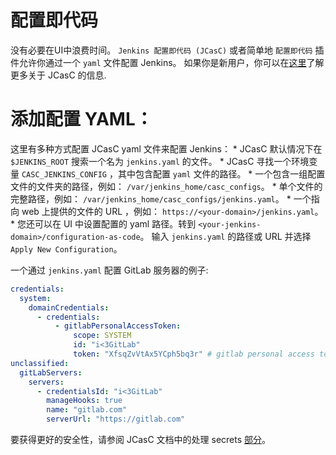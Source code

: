# 配置即代码

没有必要在UI中浪费时间。 `Jenkins 配置即代码 (JCasC)` 或者简单地 `配置即代码` 插件允许你通过一个 `yaml` 文件配置 Jenkins。 如果你是新用户，你可以在[这里](https://github.com/jenkinsci/configuration-as-code-plugin)了解更多关于 JCasC 的信息.

# 添加配置 YAML：

这里有多种方式配置 JCasC yaml 文件来配置 Jenkins： * JCasC 默认情况下在 `$JENKINS_ROOT` 搜索一个名为 `jenkins.yaml` 的文件。 * JCasC 寻找一个环境变量 `CASC_JENKINS_CONFIG` ，其中包含配置 `yaml` 文件的路径。    * 一个包含一组配置文件的文件夹的路径，例如： `/var/jenkins_home/casc_configs`。    * 单个文件的完整路径，例如： `/var/jenkins_home/casc_configs/jenkins.yaml`。    * 一个指向 web 上提供的文件的 URL ，例如： `https://<your-domain>/jenkins.yaml`。 * 您还可以在 UI 中设置配置的 yaml 路径。转到 `<your-jenkins-domain>/configuration-as-code`。 输入 `jenkins.yaml` 的路径或 URL 并选择 `Apply New Configuration`。

一个通过 `jenkins.yaml` 配置 GitLab 服务器的例子:

```yaml
credentials:
  system:
    domainCredentials:
      - credentials:
          - gitlabPersonalAccessToken:
              scope: SYSTEM
              id: "i<3GitLab"
              token: "XfsqZvVtAx5YCph5bq3r" # gitlab personal access token
unclassified:
  gitLabServers:
    servers:
      - credentialsId: "i<3GitLab"
        manageHooks: true
        name: "gitlab.com"
        serverUrl: "https://gitlab.com"
```

要获得更好的安全性，请参阅 JCasC 文档中的处理 secrets [部分](https://github.com/jenkinsci/configuration-as-code-plugin#handling-secrets)。

